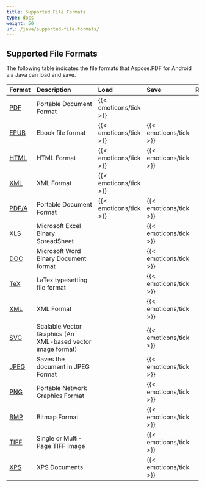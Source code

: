 ```yaml
---
title: Supported File Formats
type: docs
weight: 50
url: /java/supported-file-formats/
---
```


## **Supported File Formats**
The following table indicates the file formats that Aspose.PDF for Android via Java can load and save.

|**Format**|**Description**|**Load**|**Save**|**Remarks**|
| :- | :- | :- | :- | :- |
|[PDF](https://wiki.fileformat.com/view/pdf/)|Portable Document Format|{{< emoticons/tick >}}| | |
|[EPUB](https://wiki.fileformat.com/ebook/epub/)|Ebook file format|{{< emoticons/tick >}}|{{< emoticons/tick >}}| |
|[HTML](https://wiki.fileformat.com/web/html/)|HTML Format|{{< emoticons/tick >}}|{{< emoticons/tick >}}| |
|[XML](https://wiki.fileformat.com/web/xml/)|XML Format|{{< emoticons/tick >}}| | |
|[PDF/A](https://wiki.fileformat.com/view/pdf/a/)|Portable Document Format|{{< emoticons/tick >}}|{{< emoticons/tick >}}| |
|[XLS](https://wiki.fileformat.com/spreadsheet/xls/)|Microsoft Excel Binary SpreadSheet| |{{< emoticons/tick >}}| |
|[DOC](https://wiki.fileformat.com/word-processing/doc/)|Microsoft Word Binary Document format| |{{< emoticons/tick >}}| |
|[TeX](https://wiki.fileformat.com/page-description-language/tex/)|LaTex typesetting file format| |{{< emoticons/tick >}}| |
|[XML](https://wiki.fileformat.com/web/xml/)|XML Format| |{{< emoticons/tick >}}| |
|[SVG](https://wiki.fileformat.com/page-description-language/svg/)|Scalable Vector Graphics (An XML-based vector image format)| |{{< emoticons/tick >}}| |
|[JPEG](https://wiki.fileformat.com/image/jpeg/)|Saves the document in JPEG Format| |{{< emoticons/tick >}}| |
|[PNG](https://wiki.fileformat.com/image/png/)|Portable Network Graphics Format| |{{< emoticons/tick >}}| |
|[BMP](https://wiki.fileformat.com/image/bmp/)|Bitmap Format| |{{< emoticons/tick >}}| |
|[TIFF](https://wiki.fileformat.com/image/tiff/)|Single or Multi-Page TIFF Image| |{{< emoticons/tick >}}| |
|[XPS](https://wiki.fileformat.com/page-description-language/xps/)|XPS Documents| |{{< emoticons/tick >}}| |

